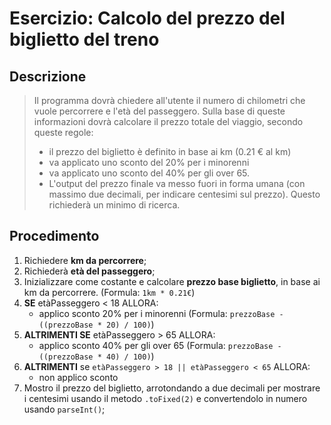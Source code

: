 # Esercizio: Calcolo del prezzo del biglietto del treno

## Descrizione
> Il programma dovrà chiedere all'utente il numero di chilometri che vuole percorrere e l'età del passeggero.
>Sulla base di queste informazioni dovrà calcolare il prezzo totale del viaggio, secondo queste regole:
> - il prezzo del biglietto è definito in base ai km (0.21 € al km)
>- va applicato uno sconto del 20% per i minorenni
>- va applicato uno sconto del 40% per gli over 65.
>- L'output del prezzo finale va messo fuori in forma umana (con massimo due decimali, per indicare centesimi sul prezzo). Questo richiederà un minimo di ricerca.


## Procedimento
1. Richiedere **km da percorrere**;
2. Richiederà **età del passeggero**;
3. Inizializzare come costante e calcolare **prezzo base biglietto**, in base ai km da percorrere. (Formula: `1km * 0.21€`)
4. **SE** etàPasseggero < 18 ALLORA:
    * applico sconto 20% per i minorenni (Formula: `prezzoBase - ((prezzoBase * 20) / 100)`)
5. **ALTRIMENTI SE** etàPasseggero > 65 ALLORA:
    * applico sconto 40% per gli over 65 (Formula: `prezzoBase - ((prezzoBase * 40) / 100)`)
6. **ALTRIMENTI** se `etàPasseggero > 18 || etàPasseggero < 65` ALLORA:
    * non applico sconto
7. Mostro il prezzo del biglietto, arrotondando a due decimali per mostrare i centesimi usando il metodo `.toFixed(2)` e convertendolo in numero usando `parseInt()`;
